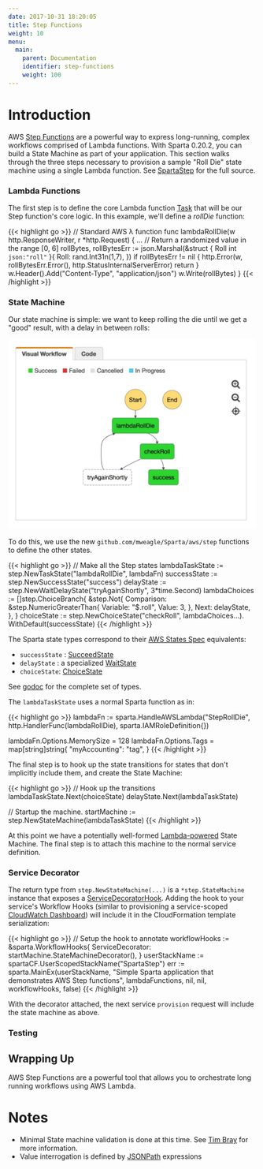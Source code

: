 ```yaml
---
date: 2017-10-31 18:20:05
title: Step Functions
weight: 10
menu:
  main:
    parent: Documentation
    identifier: step-functions
    weight: 100
---
```


# Introduction

AWS [Step Functions](https://aws.amazon.com/step-functions/) are a powerful way to express long-running, complex workflows comprised of Lambda functions. With Sparta 0.20.2, you can build a State Machine as part of your application. This section walks through the three steps necessary to provision a sample "Roll Die" state machine using a single Lambda function. See [SpartaStep](https://github.com/mweagle/SpartaStep) for the full source.

### Lambda Functions

The first step is to define the core Lambda function [Task](http://docs.aws.amazon.com/step-functions/latest/dg/amazon-states-language-task-state.html) that will be our Step function's core logic. In this example, we'll define a _rollDie_ function:

{{< highlight go >}}
// Standard AWS λ function
func lambdaRollDie(w http.ResponseWriter, r *http.Request) {
  ...
	// Return a randomized value in the range [0, 6]
	rollBytes, rollBytesErr := json.Marshal(&struct {
		Roll int `json:"roll"`
	}{
		Roll: rand.Int31n(1,7),
	})
	if rollBytesErr != nil {
		http.Error(w, rollBytesErr.Error(), http.StatusInternalServerError)
		return
	}
	w.Header().Add("Content-Type", "application/json")
	w.Write(rollBytes)
}
{{< /highlight >}}

### State Machine

Our state machine is simple: we want to keep rolling the die until we get a "good" result, with a delay in between rolls:

![State Machine](/images/step_functions/roll_die.jpg)

To do this, we use the new `github.com/mweagle/Sparta/aws/step` functions to define the other states.

{{< highlight go >}}
// Make all the Step states
lambdaTaskState := step.NewTaskState("lambdaRollDie", lambdaFn)
successState := step.NewSuccessState("success")
delayState := step.NewWaitDelayState("tryAgainShortly", 3*time.Second)
lambdaChoices := []step.ChoiceBranch{
  &step.Not{
    Comparison: &step.NumericGreaterThan{
      Variable: "$.roll",
      Value:    3,
    },
    Next: delayState,
  },
}
choiceState := step.NewChoiceState("checkRoll",
  lambdaChoices...).
  WithDefault(successState)
{{< /highlight >}}

The Sparta state types correspond to their [AWS States Spec](https://states-language.net) equivalents:

  - `successState` : [SucceedState](https://states-language.net/spec.html#succeed-state)
  - `delayState` : a specialized [WaitState](https://states-language.net/spec.html#wait-state)
  - `choiceState`: [ChoiceState](https://states-language.net/spec.html#choice-state)

See [godoc](https://godoc.org/github.com/mweagle/Sparta/aws/step) for the complete set of types.

The `lambdaTaskState` uses a normal Sparta function as in:

{{< highlight go >}}
lambdaFn := sparta.HandleAWSLambda("StepRollDie",
  http.HandlerFunc(lambdaRollDie),
  sparta.IAMRoleDefinition{})

lambdaFn.Options.MemorySize = 128
lambdaFn.Options.Tags = map[string]string{
  "myAccounting": "tag",
}
{{< /highlight >}}

The final step is to hook up the state transitions for states that don't implicitly include them, and create the State Machine:

{{< highlight go >}}
// Hook up the transitions
lambdaTaskState.Next(choiceState)
delayState.Next(lambdaTaskState)

// Startup the machine.
startMachine := step.NewStateMachine(lambdaTaskState)
{{< /highlight >}}

At this point we have a potentially well-formed [Lambda-powered](http://docs.aws.amazon.com/step-functions/latest/dg/tutorial-creating-lambda-state-machine.html) State Machine.
The final step is to attach this machine to the normal service definition.

### Service Decorator

The return type from `step.NewStateMachine(...)` is a `*step.StateMachine` instance that exposes a [ServiceDecoratorHook](https://godoc.org/github.com/mweagle/Sparta#ServiceDecoratorHook).
Adding the hook to your service's Workflow Hooks (similar to provisioning a service-scoped [CloudWatch Dashboard](https://github.com/mweagle/Sparta/blob/master/CHANGES.md#v0130))
will include it in the CloudFormation template serialization:

{{< highlight go >}}
// Setup the hook to annotate
workflowHooks := &sparta.WorkflowHooks{
  ServiceDecorator: startMachine.StateMachineDecorator(),
}
userStackName := spartaCF.UserScopedStackName("SpartaStep")
err := sparta.MainEx(userStackName,
  "Simple Sparta application that demonstrates AWS Step functions",
  lambdaFunctions,
  nil,
  nil,
  workflowHooks,
  false)
{{< /highlight >}}

With the decorator attached, the next service `provision` request will include the state machine as above.

### Testing

## Wrapping Up

AWS Step Functions are a powerful tool that allows you to orchestrate long running workflows using AWS Lambda.

# Notes
  * Minimal State machine validation is done at this time. See [Tim Bray](https://www.tbray.org/ongoing/When/201x/2016/12/01/J2119-Validator) for more information.
  * Value interrogation is defined by [JSONPath](http://goessner.net/articles/JsonPath/) expressions
